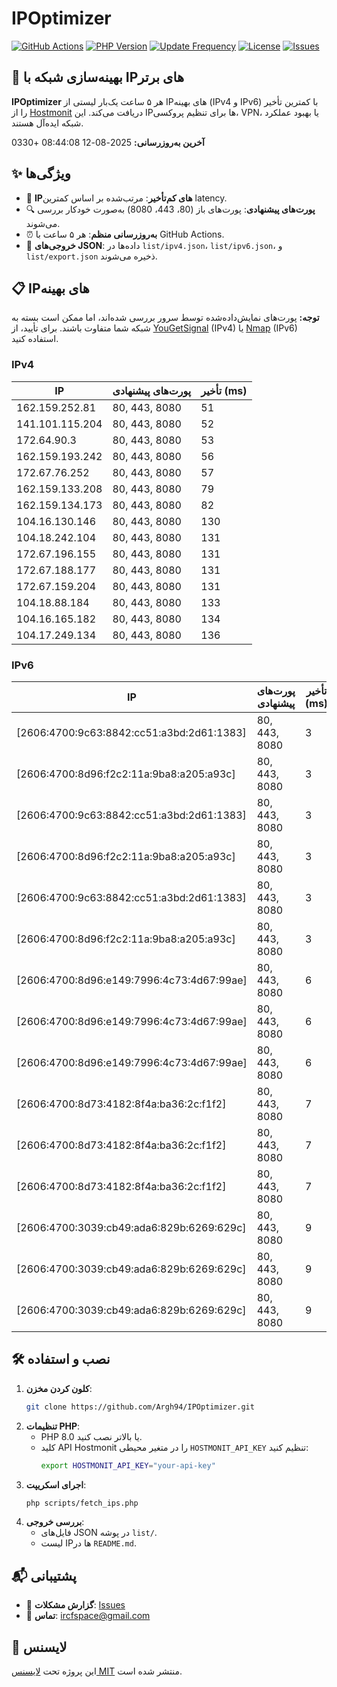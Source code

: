 # IPOptimizer

[![GitHub Actions](https://github.com/Argh94/IPOptimizer/workflows/IPOptimizer/badge.svg)](https://github.com/Argh94/IPOptimizer/actions)
[![PHP Version](https://img.shields.io/badge/PHP-8.0-blue)](https://www.php.net)
[![Update Frequency](https://img.shields.io/badge/Updates-Every%205%20Hours-green)](https://github.com/Argh94/IPOptimizer)
[![License](https://img.shields.io/badge/License-MIT-yellow)](https://opensource.org/licenses/MIT)
[![Issues](https://img.shields.io/github/issues/Argh94/IPOptimizer)](https://github.com/Argh94/IPOptimizer/issues)

## 🚀 بهینه‌سازی شبکه با IPهای برتر

**IPOptimizer** هر ۵ ساعت یک‌بار لیستی از IPهای بهینه (IPv4 و IPv6) با کمترین تأخیر را از [Hostmonit](https://hostmonit.com/) دریافت می‌کند. این IPها برای تنظیم پروکسی، VPN، یا بهبود عملکرد شبکه ایده‌آل هستند.

**آخرین به‌روزرسانی:** 2025-08-12 08:44:08 +0330

## ✨ ویژگی‌ها
- 📡 **IPهای کم‌تأخیر**: مرتب‌شده بر اساس کمترین latency.
- 🔍 **پورت‌های پیشنهادی**: پورت‌های باز (80، 443، 8080) به‌صورت خودکار بررسی می‌شوند.
- ⏰ **به‌روزرسانی منظم**: هر ۵ ساعت با GitHub Actions.
- 📄 **خروجی‌های JSON**: داده‌ها در `list/ipv4.json`، `list/ipv6.json`، و `list/export.json` ذخیره می‌شوند.

## 📋 IPهای بهینه

**توجه:** پورت‌های نمایش‌داده‌شده توسط سرور بررسی شده‌اند، اما ممکن است بسته به شبکه شما متفاوت باشند. برای تأیید، از [YouGetSignal](https://www.yougetsignal.com/tools/open-ports/) (IPv4) یا [Nmap](https://nmap.org/) (IPv6) استفاده کنید.

### IPv4
| IP | پورت‌های پیشنهادی | تأخیر (ms) |
|----|-------------------|------------|
| 162.159.252.81 | 80, 443, 8080 | 51 |
| 141.101.115.204 | 80, 443, 8080 | 52 |
| 172.64.90.3 | 80, 443, 8080 | 53 |
| 162.159.193.242 | 80, 443, 8080 | 56 |
| 172.67.76.252 | 80, 443, 8080 | 57 |
| 162.159.133.208 | 80, 443, 8080 | 79 |
| 162.159.134.173 | 80, 443, 8080 | 82 |
| 104.16.130.146 | 80, 443, 8080 | 130 |
| 104.18.242.104 | 80, 443, 8080 | 131 |
| 172.67.196.155 | 80, 443, 8080 | 131 |
| 172.67.188.177 | 80, 443, 8080 | 131 |
| 172.67.159.204 | 80, 443, 8080 | 131 |
| 104.18.88.184 | 80, 443, 8080 | 133 |
| 104.16.165.182 | 80, 443, 8080 | 134 |
| 104.17.249.134 | 80, 443, 8080 | 136 |

### IPv6
| IP | پورت‌های پیشنهادی | تأخیر (ms) |
|----|-------------------|------------|
| [2606:4700:9c63:8842:cc51:a3bd:2d61:1383] | 80, 443, 8080 | 3 |
| [2606:4700:8d96:f2c2:11a:9ba8:a205:a93c] | 80, 443, 8080 | 3 |
| [2606:4700:9c63:8842:cc51:a3bd:2d61:1383] | 80, 443, 8080 | 3 |
| [2606:4700:8d96:f2c2:11a:9ba8:a205:a93c] | 80, 443, 8080 | 3 |
| [2606:4700:9c63:8842:cc51:a3bd:2d61:1383] | 80, 443, 8080 | 3 |
| [2606:4700:8d96:f2c2:11a:9ba8:a205:a93c] | 80, 443, 8080 | 3 |
| [2606:4700:8d96:e149:7996:4c73:4d67:99ae] | 80, 443, 8080 | 6 |
| [2606:4700:8d96:e149:7996:4c73:4d67:99ae] | 80, 443, 8080 | 6 |
| [2606:4700:8d96:e149:7996:4c73:4d67:99ae] | 80, 443, 8080 | 6 |
| [2606:4700:8d73:4182:8f4a:ba36:2c:f1f2] | 80, 443, 8080 | 7 |
| [2606:4700:8d73:4182:8f4a:ba36:2c:f1f2] | 80, 443, 8080 | 7 |
| [2606:4700:8d73:4182:8f4a:ba36:2c:f1f2] | 80, 443, 8080 | 7 |
| [2606:4700:3039:cb49:ada6:829b:6269:629c] | 80, 443, 8080 | 9 |
| [2606:4700:3039:cb49:ada6:829b:6269:629c] | 80, 443, 8080 | 9 |
| [2606:4700:3039:cb49:ada6:829b:6269:629c] | 80, 443, 8080 | 9 |

## 🛠️ نصب و استفاده
1. **کلون کردن مخزن**:
   ```bash
   git clone https://github.com/Argh94/IPOptimizer.git
   ```
2. **تنظیمات PHP**:
   - PHP 8.0 یا بالاتر نصب کنید.
   - کلید API Hostmonit را در متغیر محیطی `HOSTMONIT_API_KEY` تنظیم کنید:
     ```bash
     export HOSTMONIT_API_KEY="your-api-key"
     ```
3. **اجرای اسکریپت**:
   ```bash
   php scripts/fetch_ips.php
   ```
4. **بررسی خروجی**:
   - فایل‌های JSON در پوشه `list/`.
   - لیست IPها در `README.md`.

## 📬 پشتیبانی
- 🐛 **گزارش مشکلات**: [Issues](https://github.com/Argh94/IPOptimizer/issues)
- 📧 **تماس**: [ircfspace@gmail.com](mailto:ircfspace@gmail.com)

## 📄 لایسنس
این پروژه تحت [لایسنس MIT](https://github.com/Argh94/HandWave/blob/main/LICENCE) منتشر شده است.
